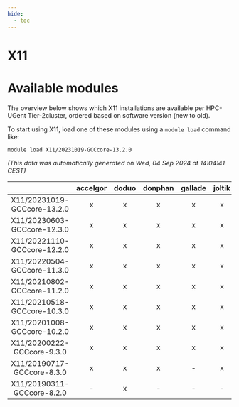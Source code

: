 ```yaml
---
hide:
  - toc
---
```


X11
===

# Available modules


The overview below shows which X11 installations are available per HPC-UGent Tier-2cluster, ordered based on software version (new to old).

To start using X11, load one of these modules using a `module load` command like:

```shell
module load X11/20231019-GCCcore-13.2.0
```

*(This data was automatically generated on Wed, 04 Sep 2024 at 14:04:41 CEST)*  

| |accelgor|doduo|donphan|gallade|joltik|shinx|skitty|
| :---: | :---: | :---: | :---: | :---: | :---: | :---: | :---: |
|X11/20231019-GCCcore-13.2.0|x|x|x|x|x|x|x|
|X11/20230603-GCCcore-12.3.0|x|x|x|x|x|x|x|
|X11/20221110-GCCcore-12.2.0|x|x|x|x|x|x|x|
|X11/20220504-GCCcore-11.3.0|x|x|x|x|x|x|x|
|X11/20210802-GCCcore-11.2.0|x|x|x|x|x|-|x|
|X11/20210518-GCCcore-10.3.0|x|x|x|x|x|-|x|
|X11/20201008-GCCcore-10.2.0|x|x|x|x|x|-|x|
|X11/20200222-GCCcore-9.3.0|x|x|x|x|x|-|x|
|X11/20190717-GCCcore-8.3.0|x|x|x|-|x|-|x|
|X11/20190311-GCCcore-8.2.0|-|x|-|-|-|-|-|
